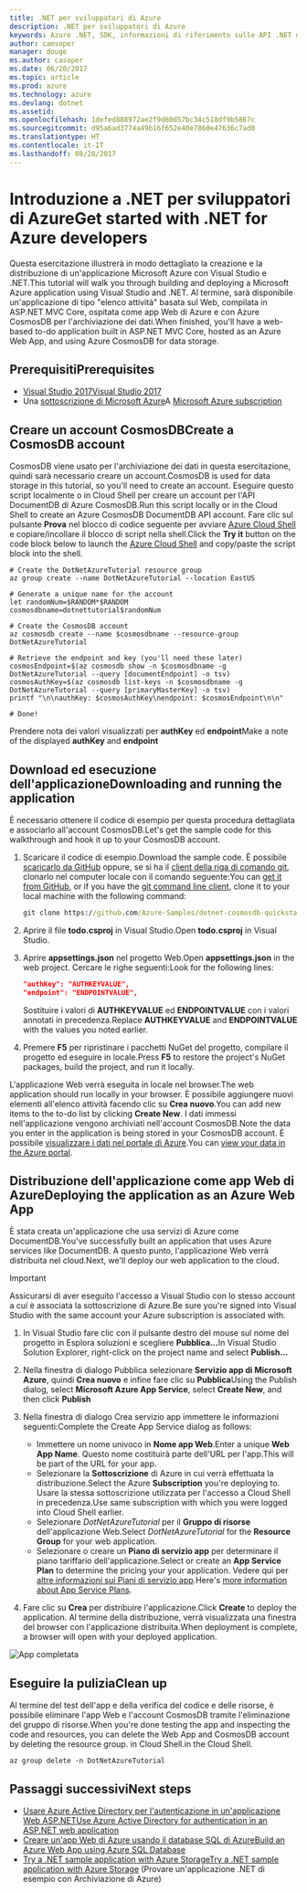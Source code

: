 ```yaml
---
title: .NET per sviluppatori di Azure
description: .NET per sviluppatori di Azure
keywords: Azure .NET, SDK, informazioni di riferimento sulle API .NET di Azure, libreria di classi .NET di Azure
author: camsoper
manager: douge
ms.author: casoper
ms.date: 06/20/2017
ms.topic: article
ms.prod: azure
ms.technology: azure
ms.devlang: dotnet
ms.assetid: 
ms.openlocfilehash: 1defed888972ae2f9d60d57bc34c518df9b5867c
ms.sourcegitcommit: d95a6ad3774a49b16f652e40e7860e47636c7ad0
ms.translationtype: HT
ms.contentlocale: it-IT
ms.lasthandoff: 08/28/2017
---
```

# <a name="get-started-with-net-for-azure-developers"></a><span data-ttu-id="a6a23-104">Introduzione a .NET per sviluppatori di Azure</span><span class="sxs-lookup"><span data-stu-id="a6a23-104">Get started with .NET for Azure developers</span></span>

<span data-ttu-id="a6a23-105">Questa esercitazione illustrerà in modo dettagliato la creazione e la distribuzione di un'applicazione Microsoft Azure con Visual Studio e .NET.</span><span class="sxs-lookup"><span data-stu-id="a6a23-105">This tutorial will walk you through building and deploying a Microsoft Azure application using Visual Studio and .NET.</span></span>  <span data-ttu-id="a6a23-106">Al termine, sarà disponibile un'applicazione di tipo "elenco attività" basata sul Web, compilata in ASP.NET MVC Core, ospitata come app Web di Azure e con Azure CosmosDB per l'archiviazione dei dati.</span><span class="sxs-lookup"><span data-stu-id="a6a23-106">When finished, you'll have a web-based to-do application built in ASP.NET MVC Core, hosted as an Azure Web App, and using Azure CosmosDB for data storage.</span></span>

## <a name="prerequisites"></a><span data-ttu-id="a6a23-107">Prerequisiti</span><span class="sxs-lookup"><span data-stu-id="a6a23-107">Prerequisites</span></span>

* [<span data-ttu-id="a6a23-108">Visual Studio 2017</span><span class="sxs-lookup"><span data-stu-id="a6a23-108">Visual Studio 2017</span></span>](https://www.visualstudio.com/downloads/)
* <span data-ttu-id="a6a23-109">Una [sottoscrizione di Microsoft Azure](https://azure.microsoft.com/free/)</span><span class="sxs-lookup"><span data-stu-id="a6a23-109">A [Microsoft Azure subscription](https://azure.microsoft.com/free/)</span></span>

## <a name="create-a-cosmosdb-account"></a><span data-ttu-id="a6a23-110">Creare un account CosmosDB</span><span class="sxs-lookup"><span data-stu-id="a6a23-110">Create a CosmosDB account</span></span>

<span data-ttu-id="a6a23-111">CosmosDB viene usato per l'archiviazione dei dati in questa esercitazione, quindi sarà necessario creare un account.</span><span class="sxs-lookup"><span data-stu-id="a6a23-111">CosmosDB is used for data storage in this tutorial, so you'll need to create an account.</span></span>  <span data-ttu-id="a6a23-112">Eseguire questo script localmente o in Cloud Shell per creare un account per l'API DocumentDB di Azure CosmosDB.</span><span class="sxs-lookup"><span data-stu-id="a6a23-112">Run this script locally or in the Cloud Shell to create an Azure CosmosDB DocumentDB API account.</span></span>  <span data-ttu-id="a6a23-113">Fare clic sul pulsante **Prova** nel blocco di codice seguente per avviare [Azure Cloud Shell](/azure/cloud-shell/) e copiare/incollare il blocco di script nella shell.</span><span class="sxs-lookup"><span data-stu-id="a6a23-113">Click the **Try it** button on the code block below to launch the [Azure Cloud Shell](/azure/cloud-shell/) and copy/paste the script block into the shell.</span></span>

```azurecli-interactive
# Create the DotNetAzureTutorial resource group
az group create --name DotNetAzureTutorial --location EastUS

# Generate a unique name for the account
let randomNum=$RANDOM*$RANDOM
cosmosdbname=dotnettutorial$randomNum

# Create the CosmosDB account
az cosmosdb create --name $cosmosdbname --resource-group DotNetAzureTutorial

# Retrieve the endpoint and key (you'll need these later)
cosmosEndpoint=$(az cosmosdb show -n $cosmosdbname -g DotNetAzureTutorial --query [documentEndpoint] -o tsv)
cosmosAuthKey=$(az cosmosdb list-keys -n $cosmosdbname -g DotNetAzureTutorial --query [primaryMasterKey] -o tsv)
printf "\n\nauthKey: $cosmosAuthKey\nendpoint: $cosmosEndpoint\n\n"

# Done!

```

<span data-ttu-id="a6a23-114">Prendere nota dei valori visualizzati per **authKey** ed **endpoint**</span><span class="sxs-lookup"><span data-stu-id="a6a23-114">Make a note of the displayed **authKey** and **endpoint**</span></span> 

## <a name="downloading-and-running-the-application"></a><span data-ttu-id="a6a23-115">Download ed esecuzione dell'applicazione</span><span class="sxs-lookup"><span data-stu-id="a6a23-115">Downloading and running the application</span></span>

<span data-ttu-id="a6a23-116">È necessario ottenere il codice di esempio per questa procedura dettagliata e associarlo all'account CosmosDB.</span><span class="sxs-lookup"><span data-stu-id="a6a23-116">Let's get the sample code for this walkthrough and hook it up to your CosmosDB account.</span></span>

1. <span data-ttu-id="a6a23-117">Scaricare il codice di esempio.</span><span class="sxs-lookup"><span data-stu-id="a6a23-117">Download the sample code.</span></span>  <span data-ttu-id="a6a23-118">È possibile [scaricarlo da GitHub](https://github.com/Azure-Samples/dotnet-cosmosdb-quickstart/) oppure, se si ha il [client della riga di comando git](https://git-scm.com/), clonarlo nel computer locale con il comando seguente:</span><span class="sxs-lookup"><span data-stu-id="a6a23-118">You can [get it from GitHub](https://github.com/Azure-Samples/dotnet-cosmosdb-quickstart/), or if you have the [git command line client](https://git-scm.com/), clone it to your local machine with the following command:</span></span>

    ```cmd
    git clone https://github.com/Azure-Samples/dotnet-cosmosdb-quickstart
    ```

2. <span data-ttu-id="a6a23-119">Aprire il file **todo.csproj** in Visual Studio.</span><span class="sxs-lookup"><span data-stu-id="a6a23-119">Open **todo.csproj** in Visual Studio.</span></span>

3. <span data-ttu-id="a6a23-120">Aprire **appsettings.json** nel progetto Web.</span><span class="sxs-lookup"><span data-stu-id="a6a23-120">Open **appsettings.json** in the web project.</span></span>  <span data-ttu-id="a6a23-121">Cercare le righe seguenti:</span><span class="sxs-lookup"><span data-stu-id="a6a23-121">Look for the following lines:</span></span>

    ```json
    "authKey": "AUTHKEYVALUE",
    "endpoint": "ENDPOINTVALUE",
    ```
    <span data-ttu-id="a6a23-122">Sostituire i valori di **AUTHKEYVALUE** ed **ENDPOINTVALUE** con i valori annotati in precedenza.</span><span class="sxs-lookup"><span data-stu-id="a6a23-122">Replace **AUTHKEYVALUE** and **ENDPOINTVALUE** with the values you noted earlier.</span></span>

4. <span data-ttu-id="a6a23-123">Premere **F5** per ripristinare i pacchetti NuGet del progetto, compilare il progetto ed eseguire in locale.</span><span class="sxs-lookup"><span data-stu-id="a6a23-123">Press **F5** to restore the project's NuGet packages, build the project, and run it locally.</span></span>

<span data-ttu-id="a6a23-124">L'applicazione Web verrà eseguita in locale nel browser.</span><span class="sxs-lookup"><span data-stu-id="a6a23-124">The web application should run locally in your browser.</span></span>  <span data-ttu-id="a6a23-125">È possibile aggiungere nuovi elementi all'elenco attività facendo clic su **Crea nuovo**.</span><span class="sxs-lookup"><span data-stu-id="a6a23-125">You can add new items to the to-do list by clicking **Create New**.</span></span>  <span data-ttu-id="a6a23-126">I dati immessi nell'applicazione vengono archiviati nell'account CosmosDB.</span><span class="sxs-lookup"><span data-stu-id="a6a23-126">Note the data you enter in the application is being stored in your CosmosDB account.</span></span>  <span data-ttu-id="a6a23-127">È possibile [visualizzare i dati nel portale di Azure](https://docs.microsoft.com/en-us/azure/documentdb/documentdb-view-json-document-explorer).</span><span class="sxs-lookup"><span data-stu-id="a6a23-127">You can [view your data in the Azure portal](https://docs.microsoft.com/en-us/azure/documentdb/documentdb-view-json-document-explorer).</span></span>

## <a name="deploying-the-application-as-an-azure-web-app"></a><span data-ttu-id="a6a23-128">Distribuzione dell'applicazione come app Web di Azure</span><span class="sxs-lookup"><span data-stu-id="a6a23-128">Deploying the application as an Azure Web App</span></span>

<span data-ttu-id="a6a23-129">È stata creata un'applicazione che usa servizi di Azure come DocumentDB.</span><span class="sxs-lookup"><span data-stu-id="a6a23-129">You've successfully built an application that uses Azure services like DocumentDB.</span></span>  <span data-ttu-id="a6a23-130">A questo punto, l'applicazione Web verrà distribuita nel cloud.</span><span class="sxs-lookup"><span data-stu-id="a6a23-130">Next, we'll deploy our web application to the cloud.</span></span>

> [!IMPORTANT]
> <span data-ttu-id="a6a23-131">Assicurarsi di aver eseguito l'accesso a Visual Studio con lo stesso account a cui è associata la sottoscrizione di Azure.</span><span class="sxs-lookup"><span data-stu-id="a6a23-131">Be sure you're signed into Visual Studio with the same account your Azure subscription is associated with.</span></span>

1. <span data-ttu-id="a6a23-132">In Visual Studio fare clic con il pulsante destro del mouse sul nome del progetto in Esplora soluzioni e scegliere **Pubblica...**</span><span class="sxs-lookup"><span data-stu-id="a6a23-132">In Visual Studio Solution Explorer, right-click on the project name and select **Publish...**</span></span>

2. <span data-ttu-id="a6a23-133">Nella finestra di dialogo Pubblica selezionare **Servizio app di Microsoft Azure**, quindi **Crea nuovo** e infine fare clic su **Pubblica**</span><span class="sxs-lookup"><span data-stu-id="a6a23-133">Using the Publish dialog, select **Microsoft Azure App Service**, select **Create New**, and then click **Publish**</span></span>

3. <span data-ttu-id="a6a23-134">Nella finestra di dialogo Crea servizio app immettere le informazioni seguenti:</span><span class="sxs-lookup"><span data-stu-id="a6a23-134">Complete the Create App Service dialog as follows:</span></span>

    * <span data-ttu-id="a6a23-135">Immettere un nome univoco in **Nome app Web**.</span><span class="sxs-lookup"><span data-stu-id="a6a23-135">Enter a unique **Web App Name**.</span></span>  <span data-ttu-id="a6a23-136">Questo nome costituirà parte dell'URL per l'app.</span><span class="sxs-lookup"><span data-stu-id="a6a23-136">This will be part of the URL for your app.</span></span>
    * <span data-ttu-id="a6a23-137">Selezionare la **Sottoscrizione** di Azure in cui verrà effettuata la distribuzione.</span><span class="sxs-lookup"><span data-stu-id="a6a23-137">Select the Azure **Subscription** you're deploying to.</span></span>  <span data-ttu-id="a6a23-138">Usare la stessa sottoscrizione utilizzata per l'accesso a Cloud Shell in precedenza.</span><span class="sxs-lookup"><span data-stu-id="a6a23-138">Use same subscription with which you were logged into Cloud Shell earlier.</span></span>
    * <span data-ttu-id="a6a23-139">Selezionare *DotNetAzureTutorial* per il **Gruppo di risorse** dell'applicazione Web.</span><span class="sxs-lookup"><span data-stu-id="a6a23-139">Select *DotNetAzureTutorial* for the **Resource Group** for your web application.</span></span>
    * <span data-ttu-id="a6a23-140">Selezionare o creare un **Piano di servizio app** per determinare il piano tariffario dell'applicazione.</span><span class="sxs-lookup"><span data-stu-id="a6a23-140">Select or create an **App Service Plan** to determine the pricing your your application.</span></span>  <span data-ttu-id="a6a23-141">Vedere qui per [altre informazioni sui Piani di servizio app](/azure/app-service/azure-web-sites-web-hosting-plans-in-depth-overview).</span><span class="sxs-lookup"><span data-stu-id="a6a23-141">Here's [more information about App Service Plans](/azure/app-service/azure-web-sites-web-hosting-plans-in-depth-overview).</span></span>

4. <span data-ttu-id="a6a23-142">Fare clic su **Crea** per distribuire l'applicazione.</span><span class="sxs-lookup"><span data-stu-id="a6a23-142">Click **Create** to deploy the application.</span></span>  <span data-ttu-id="a6a23-143">Al termine della distribuzione, verrà visualizzata una finestra del browser con l'applicazione distribuita.</span><span class="sxs-lookup"><span data-stu-id="a6a23-143">When deployment is complete, a browser will open with your deployed application.</span></span>

![App completata](./media/dotnet-quickstart/todo.png)

## <a name="clean-up"></a><span data-ttu-id="a6a23-145">Eseguire la pulizia</span><span class="sxs-lookup"><span data-stu-id="a6a23-145">Clean up</span></span>

<span data-ttu-id="a6a23-146">Al termine del test dell'app e della verifica del codice e delle risorse, è possibile eliminare l'app Web e l'account CosmosDB tramite l'eliminazione del gruppo di risorse.</span><span class="sxs-lookup"><span data-stu-id="a6a23-146">When you're done testing the app and inspecting the code and resources, you can delete the Web App and CosmosDB account by deleting the resource group.</span></span> <span data-ttu-id="a6a23-147">in Cloud Shell.</span><span class="sxs-lookup"><span data-stu-id="a6a23-147">in the Cloud Shell.</span></span>

```azurecli-interactive
az group delete -n DotNetAzureTutorial
```

## <a name="next-steps"></a><span data-ttu-id="a6a23-148">Passaggi successivi</span><span class="sxs-lookup"><span data-stu-id="a6a23-148">Next steps</span></span>

* [<span data-ttu-id="a6a23-149">Usare Azure Active Directory per l'autenticazione in un'applicazione Web ASP.NET</span><span class="sxs-lookup"><span data-stu-id="a6a23-149">Use Azure Active Directory for authentication in an ASP.NET web application</span></span>](/azure/active-directory/develop/active-directory-devquickstarts-webapp-dotnet)
* [<span data-ttu-id="a6a23-150">Creare un'app Web di Azure usando il database SQL di Azure</span><span class="sxs-lookup"><span data-stu-id="a6a23-150">Build an Azure Web App using Azure SQL Database</span></span>](/azure/app-service-web/web-sites-dotnet-get-started)
* [<span data-ttu-id="a6a23-151">Try a .NET sample application with Azure Storage</span><span class="sxs-lookup"><span data-stu-id="a6a23-151">Try a .NET sample application with Azure Storage</span></span>](/azure/storage/storage-samples-dotnet) (Provare un'applicazione .NET di esempio con Archiviazione di Azure)


